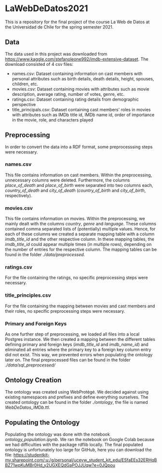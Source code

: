# LaWebDeDatos2021
This is a repository for the final project of the course La Web de Datos at the Universidad de Chile for the spring semester 2021.

## Data
The data used in this project was downloaded from https://www.kaggle.com/stefanoleone992/imdb-extensive-dataset. The download consisted of 4 csv files:
<ul>
  <li>names.csv: Dataset containing information on cast members with personal attributes such as birth details, death details, height, spouses, children, etc.</li>
  <li>movies.csv: Dataset containing movies with attributes such as movie description, average rating, number of votes, genre, etc.</li>
  <li>ratings.csv: Dataset containing rating details from demographic perspective</li>
  <li>title_principals.csv: Dataset containing cast members' roles in movies with attributes such as IMDb title id, IMDb name id, order of importance in the movie, role, and characters played</li>
</ul>

## Preprocessing
In order to convert the data into a RDF format, some preprocesssing steps were necessary.

### names.csv
This file contains information on cast members. Within the preprocessing, unnecessary columns were deleted. Furthermore, the columns *place_of_death* and *place_of_birth* were separated into two columns each, *country_of_death* and *city_of_death* (*country_of_birth* and *city_of_birth*, respectively).

### movies.csv
This file contains information on movies. Within the preprocessing, we mainly dealt with the columns *country*, *genre* and *language*. These columns contained comma separated lists of (potentially) multiple values. Hence, for each of these columns we created a separate mapping table with a column *imdb_title_id* and the other respective column. In these mapping tables, the *imdb_title_id* could appear multiple times (in multiple rows), depending on the number of entries for the respective column. The mapping tables can be found in the folder *./data/preprocessed*.

### ratings.csv
For the file containing the ratings, no specific preprocessing steps were necessary.

### title_principles.csv
For the file containing the mapping between movies and cast members and their roles, no specific preprocessing steps were necessary.

### Primary and Foreign Keys
As one further step of preprocessing, we loaded all files into a local Postgres instance. We then created a mapping between the different tables defining primary and foreign keys (*imdb_title_id* and *imdb_name_id*) and eliminated all entries where the primary key to a foreign key column entry did not exist. This way, we prevented errors when populating the ontology later on.
The final preprocessed files can be found in the folder *./data/sql_preprocessed/*

## Ontology Creation
The ontology was created using WebProtégé. We decided against using existing namespaces and prefixes and define everything ourselves. The created ontology can be found in the folder *./ontology*, the file is named *WebDeDatos_IMDb.ttl*.

## Populating the Ontology
Populating the ontology was done with the notebook *ontology_population.ipynb*. We ran the notebook on Google Colab because we had difficulties with the package rdflib locally.
The final populated ontology is unfortunately too large for GitHub, here you can download the file: https://studentkit-my.sharepoint.com/:u:/g/personal/ucevw_student_kit_edu/ESfaEEs32ERHqBBZ71wpKuMBr0Hd_y2UGXEQdGaPOJJUqw?e=0JQpou

